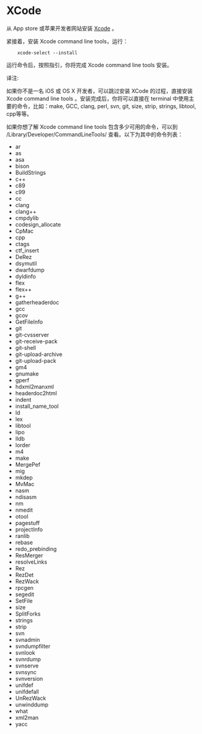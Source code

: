 # XCode  

从 App store 或苹果开发者网站安装 [Xcode](https://developer.apple.com/xcode/) 。

紧接着，安装 Xcode command line tools，运行：
  
```
    xcode-select --install  
```  

运行命令后，按照指引，你将完成 Xcode command line tools 安装。

译注:

如果你不是一名 iOS 或 OS X 开发者，可以跳过安装 XCode 的过程，直接安装 Xcode command line tools 。安装完成后，你将可以直接在 terminal 中使用主要的命令，比如：make, GCC, clang, perl, svn, git, size, strip, strings, libtool, cpp等等。

如果你想了解 Xcode command line tools 包含多少可用的命令，可以到 /Library/Developer/CommandLineTools/ 查看。以下为其中的命令列表：

- ar
- as
- asa
- bison
- BuildStrings
- c++
- c89
- c99
- cc
- clang
- clang++
- cmpdylib
- codesign_allocate
- CpMac
- cpp
- ctags
- ctf_insert
- DeRez
- dsymutil
- dwarfdump
- dyldinfo
- flex
- flex++
- g++
- gatherheaderdoc
- gcc
- gcov
- GetFileInfo
- git
- git-cvsserver
- git-receive-pack
- git-shell
- git-upload-archive
- git-upload-pack
- gm4
- gnumake
- gperf
- hdxml2manxml
- headerdoc2html
- indent
- install_name_tool
- ld
- lex
- libtool
- lipo
- lldb
- lorder
- m4
- make
- MergePef
- mig
- mkdep
- MvMac
- nasm
- ndisasm
- nm
- nmedit
- otool
- pagestuff
- projectInfo
- ranlib
- rebase
- redo_prebinding
- ResMerger
- resolveLinks
- Rez
- RezDet
- RezWack
- rpcgen
- segedit
- SetFile
- size
- SplitForks
- strings
- strip
- svn
- svnadmin
- svndumpfilter
- svnlook
- svnrdump
- svnserve
- svnsync
- svnversion
- unifdef
- unifdefall
- UnRezWack
- unwinddump
- what
- xml2man
- yacc